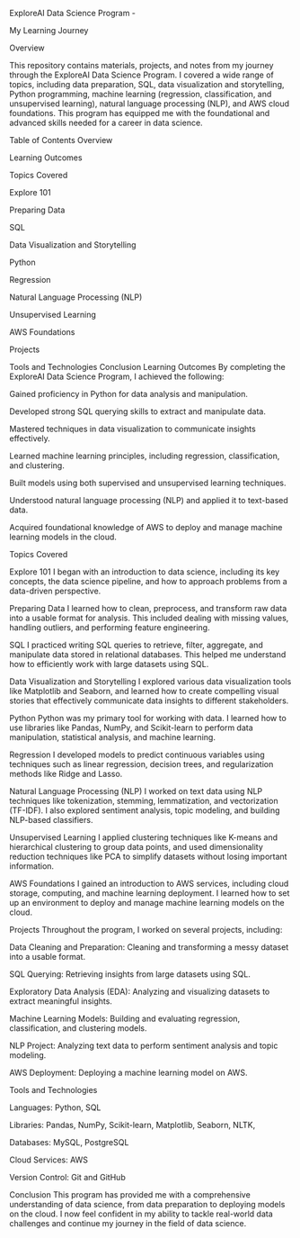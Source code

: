 ExploreAI Data Science Program -

My Learning Journey

Overview

This repository contains materials, projects, and notes from my journey through the ExploreAI Data Science Program. I covered a wide range of topics, including data preparation, SQL, data visualization and storytelling, 
Python programming, machine learning (regression, classification, and unsupervised learning), natural language processing (NLP), and AWS cloud foundations.
This program has equipped me with the foundational and advanced skills needed for a career in data science.


Table of Contents
Overview





Learning Outcomes

Topics Covered

Explore 101

Preparing Data

SQL

Data Visualization and Storytelling

Python

Regression

Natural Language Processing (NLP)

Unsupervised Learning

AWS Foundations

Projects

Tools and Technologies
Conclusion
Learning Outcomes
By completing the ExploreAI Data Science Program, 
I achieved the following:

Gained proficiency in Python for data analysis and manipulation.

Developed strong SQL querying skills to extract and manipulate data.

Mastered techniques in data visualization to communicate insights effectively.

Learned machine learning principles, including regression, classification, and clustering.

Built models using both supervised and unsupervised learning techniques.

Understood natural language processing (NLP) and applied it to text-based data.

Acquired foundational knowledge of AWS to deploy and manage machine learning models in the cloud.

Topics Covered

Explore 101
I began with an introduction to data science, including its key concepts, the data science pipeline, and how to approach problems from a data-driven perspective.


Preparing Data
I learned how to clean, preprocess, and transform raw data into a usable format for analysis. This included dealing with missing values, handling outliers, and performing feature engineering.


SQL
I practiced writing SQL queries to retrieve, filter, aggregate, and manipulate data stored in relational databases. This helped me understand how to efficiently work with large datasets using SQL.

Data Visualization and Storytelling
I explored various data visualization tools like Matplotlib and Seaborn, and learned how to create compelling visual stories that effectively communicate data insights to different stakeholders.

Python
Python was my primary tool for working with data. I learned how to use libraries like Pandas, NumPy, and Scikit-learn to perform data manipulation, statistical analysis, and machine learning.

Regression
I developed models to predict continuous variables using techniques such as linear regression, decision trees, and regularization methods like Ridge and Lasso.

Natural Language Processing (NLP)
I worked on text data using NLP techniques like tokenization, stemming, lemmatization, and vectorization (TF-IDF). I also explored sentiment analysis, topic modeling, and building NLP-based classifiers.

Unsupervised Learning
I applied clustering techniques like K-means and hierarchical clustering to group data points, and used dimensionality reduction techniques like PCA to simplify datasets without losing important information.

AWS Foundations
I gained an introduction to AWS services, including cloud storage, computing, and machine learning deployment. I learned how to set up an environment to deploy and manage machine learning models on the cloud.

Projects
Throughout the program, I worked on several projects, including:

Data Cleaning and Preparation: Cleaning and transforming a messy dataset into a usable format.

SQL Querying: Retrieving insights from large datasets using SQL.

Exploratory Data Analysis (EDA): Analyzing and visualizing datasets to extract meaningful insights.

Machine Learning Models: Building and evaluating regression, classification, and clustering models.

NLP Project: Analyzing text data to perform sentiment analysis and topic modeling.

AWS Deployment: Deploying a machine learning model on AWS.

Tools and Technologies

Languages: Python, SQL

Libraries: Pandas, NumPy, Scikit-learn, Matplotlib, Seaborn, NLTK,  

Databases: MySQL, PostgreSQL

Cloud Services: AWS 

Version Control: Git and GitHub

Conclusion
This program has provided me with a comprehensive understanding of data science, from data preparation to deploying models on the cloud. 
I now feel confident in my ability to tackle real-world data challenges and continue my journey in the field of data science.
